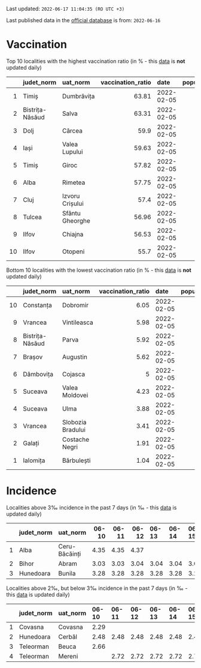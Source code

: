 Last updated: `2022-06-17 11:04:35 (RO UTC +3)`  
  
Last published data in the [official database](https://data.gov.ro/dataset/transparenta-covid) is from: `2022-06-16`
  
# Vaccination  
Top 10 localities with the highest vaccination ratio (in % - this [data](https://vaccinare-covid.gov.ro/situatia-vaccinarii-in-romania/) is **not** updated daily)  
  
|    | judet_norm      | uat_norm        |   vaccination_ratio | date       |   population |   dose_1 |
|---:|:----------------|:----------------|--------------------:|:-----------|-------------:|---------:|
|  1 | Timiș           | Dumbrăvița      |               63.81 | 2022-02-05 |        14668 |     9360 |
|  2 | Bistrița-Năsăud | Salva           |               63.31 | 2022-02-05 |         2753 |     1743 |
|  3 | Dolj            | Cârcea          |               59.9  | 2022-02-05 |         2838 |     1700 |
|  4 | Iași            | Valea Lupului   |               59.63 | 2022-02-05 |        10086 |     6014 |
|  5 | Timiș           | Giroc           |               57.82 | 2022-02-05 |        17954 |    10381 |
|  6 | Alba            | Rimetea         |               57.75 | 2022-02-05 |         1013 |      585 |
|  7 | Cluj            | Izvoru Crișului |               57.4  | 2022-02-05 |         1479 |      849 |
|  8 | Tulcea          | Sfântu Gheorghe |               56.96 | 2022-02-05 |          783 |      446 |
|  9 | Ilfov           | Chiajna         |               56.53 | 2022-02-05 |        28196 |    15939 |
| 10 | Ilfov           | Otopeni         |               55.7  | 2022-02-05 |        18314 |    10201 |
  
Bottom 10 localities with the lowest vaccination ratio (in % - this [data](https://vaccinare-covid.gov.ro/situatia-vaccinarii-in-romania/) is **not** updated daily)  
  
|    | judet_norm      | uat_norm          |   vaccination_ratio | date       |   population |   dose_1 |
|---:|:----------------|:------------------|--------------------:|:-----------|-------------:|---------:|
| 10 | Constanța       | Dobromir          |                6.05 | 2022-02-05 |         3702 |      224 |
|  9 | Vrancea         | Vintileasca       |                5.98 | 2022-02-05 |         1940 |      116 |
|  8 | Bistrița-Năsăud | Parva             |                5.92 | 2022-02-05 |         2585 |      153 |
|  7 | Brașov          | Augustin          |                5.62 | 2022-02-05 |         2116 |      119 |
|  6 | Dâmbovița       | Cojasca           |                5    | 2022-02-05 |         8975 |      449 |
|  5 | Suceava         | Valea Moldovei    |                4.23 | 2022-02-05 |         4680 |      198 |
|  4 | Suceava         | Ulma              |                3.88 | 2022-02-05 |         2242 |       87 |
|  3 | Vrancea         | Slobozia Bradului |                3.41 | 2022-02-05 |         8807 |      300 |
|  2 | Galați          | Costache Negri    |                1.91 | 2022-02-05 |         2727 |       52 |
|  1 | Ialomița        | Bărbulești        |                1.04 | 2022-02-05 |         7599 |       79 |
  
# Incidence  
Localities above 3‰ incidence in the past 7 days (in ‰ - this [data](https://data.gov.ro/dataset/transparenta-covid) is updated daily)  
  
|    | judet_norm   | uat_norm      |   06-10 |   06-11 |   06-12 | 06-13   | 06-14   | 06-15   | 06-16   |
|---:|:-------------|:--------------|--------:|--------:|--------:|:--------|:--------|:--------|:--------|
|  1 | Alba         | Ceru-Băcăinți |    4.35 |    4.35 |    4.37 |         |         |         |         |
|  2 | Bihor        | Abram         |    3.03 |    3.03 |    3.04 | 3.04    | 3.04    | 3.04    | 3.04    |
|  3 | Hunedoara    | Bunila        |    3.28 |    3.28 |    3.28 | 3.28    | 3.28    | 3.28    | 3.28    |
  
Localities above 2‰, but below 3‰ incidence in the past 7 days (in ‰ - this [data](https://data.gov.ro/dataset/transparenta-covid) is updated daily)  
  
|    | judet_norm   | uat_norm   | 06-10   | 06-11   | 06-12   | 06-13   | 06-14   | 06-15   | 06-16   |
|---:|:-------------|:-----------|:--------|:--------|:--------|:--------|:--------|:--------|:--------|
|  1 | Covasna      | Covasna    | 2.29    |         |         |         |         |         |         |
|  2 | Hunedoara    | Cerbăl     | 2.48    | 2.48    | 2.48    | 2.48    | 2.48    | 2.48    | 2.48    |
|  3 | Teleorman    | Beuca      | 2.66    |         |         |         |         |         |         |
|  4 | Teleorman    | Mereni     |         | 2.72    | 2.72    | 2.72    | 2.72    | 2.72    | 2.72    |
